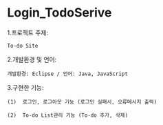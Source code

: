 # Login_TodoSerive
1.프로젝트 주제:

    To-do Site    
2.개발환경 및 언어:

    개발환경: Eclipse / 언어: Java, JavaScript
3.구현한 기능:

    (1)  로그인, 로그아웃 기능 (로그인 실패시, 오류메시지 출력)
    
    (2)  To-do List관리 기능 (To-do 추가, 삭제)
